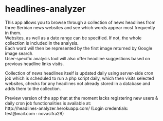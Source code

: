 # headlines-analyzer


<p>This app allows you to browse through a collection of news headlines from three Serbian news websites and see which words appear most frequently in them. <br/>
Websites, as well as a date range can be specified. If not, the whole collection is included in the analysis.<br/>
Each word will then be represented by the first image returned by Google image search.<br/>
User-specific analysis tool will also offer headline suggestions based on previous headline links visits.</p>
<p>Collection of news headlines itself is updated daily using server-side cron job which is scheduled to run a php script daily, which then visits 
selected websites, checks for any headlines not already stored in a database and adds them to the collection.</p>
<p>Preview version of the app that at the moment lacks registering new users & daily cron job functionalities is available at: <br/>
http://headlines-analyzer.herokuapp.com/ (Login credentials: test@mail.com : novasifra28) </p>
